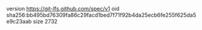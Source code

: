 version https://git-lfs.github.com/spec/v1
oid sha256:bb495bd76309fa86c29facd1bed7f71f92b4da25ecb6fe255f625da5e9c23aab
size 2732
